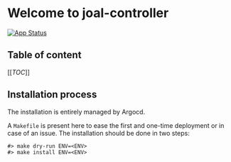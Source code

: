 # Welcome to joal-controller

[![App Status](https://argocd-internal.spirit-dev.net/api/badge?name=joal-controller-turingpi&revision=true&showAppName=true)](https://argocd-internal.spirit-dev.net/applications/joal-controller-turingpi)

## Table of content

[[_TOC_]]

## Installation process

The installation is entirely managed by Argocd.

A `Makefile` is present here to ease the first and one-time deployment or in case of an issue.
The installation should be done in two steps:

```shell
#> make dry-run ENV=<ENV>
#> make install ENV=<ENV>
```
